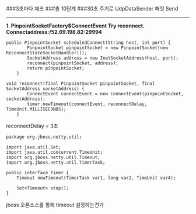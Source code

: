 ###3초마다 체크 
###총 10단계 
###30초 주기로 UdpDataSender 패킷 Send


---


**1. PinpointSocketFactory$ConnectEvent Try reconnect. Connectaddress:/52.69.198.82:29994**
```
public PinpointSocket scheduledConnect(String host, int port) {
        PinpointSocket pinpointSocket = new PinpointSocket(new ReconnectStateSocketHandler());
        SocketAddress address = new InetSocketAddress(host, port);
        reconnect(pinpointSocket, address);
        return pinpointSocket;
    }
```

```
void reconnect(final PinpointSocket pinpointSocket, final SocketAddress socketAddress) {
        ConnectEvent connectEvent = new ConnectEvent(pinpointSocket, socketAddress);
        timer.newTimeout(connectEvent, reconnectDelay, TimeUnit.MILLISECONDS);
    }
```
reconnectDelay = 3초  

```
package org.jboss.netty.util;

import java.util.Set;
import java.util.concurrent.TimeUnit;
import org.jboss.netty.util.Timeout;
import org.jboss.netty.util.TimerTask;

public interface Timer {
    Timeout newTimeout(TimerTask var1, long var2, TimeUnit var4);

    Set<Timeout> stop();
}
```
jboss 오픈소스를 통해 timeout 설정하는건가 